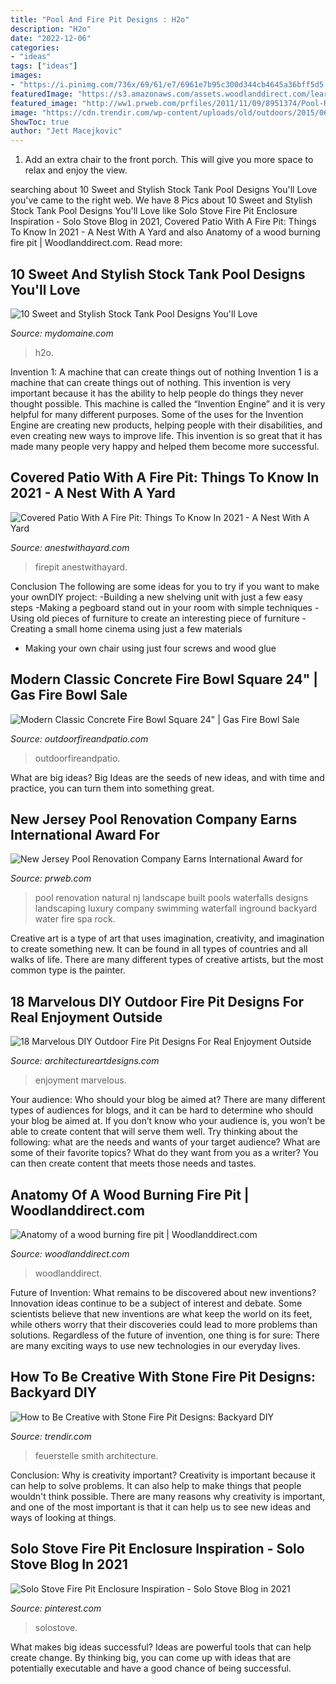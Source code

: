 ```yaml
---
title: "Pool And Fire Pit Designs : H2o"
description: "H2o"
date: "2022-12-06"
categories:
- "ideas"
tags: ["ideas"]
images:
- "https://i.pinimg.com/736x/69/61/e7/6961e7b95c300d344cb4645a36bff5d5.jpg"
featuredImage: "https://s3.amazonaws.com/assets.woodlanddirect.com/learning-center/AnatomyWoodBurningFirePit/Patriot_650px.jpg"
featured_image: "http://ww1.prweb.com/prfiles/2011/11/09/8951374/Pool-Renovation-Company-NJ.jpg"
image: "https://cdn.trendir.com/wp-content/uploads/old/outdoors/2015/06/10/boulder-fire-pit.jpg"
ShowToc: true
author: "Jett Macejkovic"
---
```



1. Add an extra chair to the front porch. This will give you more space to relax and enjoy the view. 

	

		
searching about 10 Sweet and Stylish Stock Tank Pool Designs You&#039;ll Love you've came to the right web. We have 8 Pics about 10 Sweet and Stylish Stock Tank Pool Designs You&#039;ll Love like Solo Stove Fire Pit Enclosure Inspiration - Solo Stove Blog in 2021, Covered Patio With A Fire Pit: Things To Know In 2021 - A Nest With A Yard and also Anatomy of a wood burning fire pit | Woodlanddirect.com. Read more:
		
    
## 10 Sweet And Stylish Stock Tank Pool Designs You&#039;ll Love

<img loading=lazy src="https://www.mydomaine.com/thmb/dxzUrZPZosMCwVxKmzyKmiOh7l0=/550x0/filters:no_upscale():max_bytes(150000):strip_icc()/IMG_2915-2fa8eaf6029442b2839beb53613cac47.jpg" onerror="this.onerror=null;this.src='https://tse2.mm.bing.net/th?id=OIP.0P3yyk5eTBGsAE68DQIIRAHaJ3&amp;pid=15.1';" alt="10 Sweet and Stylish Stock Tank Pool Designs You&#039;ll Love">

_Source: mydomaine.com_

>h2o. 

	

Invention 1: A machine that can create things out of nothing
Invention 1 is a machine that can create things out of nothing. This invention is very important because it has the ability to help people do things they never thought possible. This machine is called the “Invention Engine” and it is very helpful for many different purposes. Some of the uses for the Invention Engine are creating new products, helping people with their disabilities, and even creating new ways to improve life. This invention is so great that it has made many people very happy and helped them become more successful.

    
## Covered Patio With A Fire Pit: Things To Know In 2021 - A Nest With A Yard

<img loading=lazy src="https://anestwithayard.com/wp-content/uploads/6881645532_b2a5c4dfd5_h-768x1024.jpg" onerror="this.onerror=null;this.src='https://tse3.mm.bing.net/th?id=OIP.t9hwvB2fMQoR5Kc611DjQgHaJ4&amp;pid=15.1';" alt="Covered Patio With A Fire Pit: Things To Know In 2021 - A Nest With A Yard">

_Source: anestwithayard.com_

>firepit anestwithayard. 

	

Conclusion
The following are some ideas for you to try if you want to make your ownDIY project: 
-Building a new shelving unit with just a few easy steps 
-Making a pegboard stand out in your room with simple techniques 
-Using old pieces of furniture to create an interesting piece of furniture 
-Creating a small home cinema using just a few materials 
- Making your own chair using just four screws and wood glue

    
## Modern Classic Concrete Fire Bowl Square 24&quot; | Gas Fire Bowl Sale

<img loading=lazy src="https://outdoorfireandpatio.com/media/catalog/product/cache/1/image/9df78eab33525d08d6e5fb8d27136e95/2/4/24_inch_classic_fire_bowl_-_sandblasted_adobe_close_up_with_bullet_burner_2_1.jpg" onerror="this.onerror=null;this.src='https://tse3.mm.bing.net/th?id=OIP.jA03BHkrSBZd9yfAjVbOSQHaJ4&amp;pid=15.1';" alt="Modern Classic Concrete Fire Bowl Square 24&quot; | Gas Fire Bowl Sale">

_Source: outdoorfireandpatio.com_

>outdoorfireandpatio. 

	

What are big ideas?
Big Ideas are the seeds of new ideas, and with time and practice, you can turn them into something great.

    
## New Jersey Pool Renovation Company Earns International Award For

<img loading=lazy src="http://ww1.prweb.com/prfiles/2011/11/09/8951374/Pool-Renovation-Company-NJ.jpg" onerror="this.onerror=null;this.src='https://tse3.mm.bing.net/th?id=OIP.8axapanpG181W2saqXg_NwHaEP&amp;pid=15.1';" alt="New Jersey Pool Renovation Company Earns International Award for">

_Source: prweb.com_

>pool renovation natural nj landscape built pools waterfalls designs landscaping luxury company swimming waterfall inground backyard water fire spa rock. 

	

Creative art is a type of art that uses imagination, creativity, and imagination to create something new. It can be found in all types of countries and all walks of life. There are many different types of creative artists, but the most common type is the painter.

    
## 18 Marvelous DIY Outdoor Fire Pit Designs For Real Enjoyment Outside

<img loading=lazy src="https://www.architectureartdesigns.com/wp-content/uploads/2015/10/1730.jpg" onerror="this.onerror=null;this.src='https://tse1.mm.bing.net/th?id=OIP.LYECi_ljbAywEFdShpSGJQHaFX&amp;pid=15.1';" alt="18 Marvelous DIY Outdoor Fire Pit Designs For Real Enjoyment Outside">

_Source: architectureartdesigns.com_

>enjoyment marvelous. 

	

Your audience: Who should your blog be aimed at?
There are many different types of audiences for blogs, and it can be hard to determine who should your blog be aimed at. If you don’t know who your audience is, you won’t be able to create content that will serve them well. Try thinking about the following: what are the needs and wants of your target audience? What are some of their favorite topics? What do they want from you as a writer? You can then create content that meets those needs and tastes.

    
## Anatomy Of A Wood Burning Fire Pit | Woodlanddirect.com

<img loading=lazy src="https://s3.amazonaws.com/assets.woodlanddirect.com/learning-center/AnatomyWoodBurningFirePit/Patriot_650px.jpg" onerror="this.onerror=null;this.src='https://tse2.mm.bing.net/th?id=OIP.1dti9QFdlTrfaYqNg4C9SgHaE7&amp;pid=15.1';" alt="Anatomy of a wood burning fire pit | Woodlanddirect.com">

_Source: woodlanddirect.com_

>woodlanddirect. 

	

Future of Invention: What remains to be discovered about new inventions?
Innovation ideas continue to be a subject of interest and debate. Some scientists believe that new inventions are what keep the world on its feet, while others worry that their discoveries could lead to more problems than solutions. Regardless of the future of invention, one thing is for sure: There are many exciting ways to use new technologies in our everyday lives.

    
## How To Be Creative With Stone Fire Pit Designs: Backyard DIY

<img loading=lazy src="https://cdn.trendir.com/wp-content/uploads/old/outdoors/2015/06/10/boulder-fire-pit.jpg" onerror="this.onerror=null;this.src='https://tse2.mm.bing.net/th?id=OIP.hAzqf6NUR7PPvM3jEBUYPwHaIc&amp;pid=15.1';" alt="How to Be Creative with Stone Fire Pit Designs: Backyard DIY">

_Source: trendir.com_

>feuerstelle smith architecture. 

	

Conclusion: Why is creativity important?
Creativity is important because it can help to solve problems. It can also help to make things that people wouldn't think possible. There are many reasons why creativity is important, and one of the most important is that it can help us to see new ideas and ways of looking at things.

    
## Solo Stove Fire Pit Enclosure Inspiration - Solo Stove Blog In 2021

<img loading=lazy src="https://i.pinimg.com/736x/69/61/e7/6961e7b95c300d344cb4645a36bff5d5.jpg" onerror="this.onerror=null;this.src='https://tse1.mm.bing.net/th?id=OIP.xPLnydtm0jhUlR-cSJ-00wHaJ3&amp;pid=15.1';" alt="Solo Stove Fire Pit Enclosure Inspiration - Solo Stove Blog in 2021">

_Source: pinterest.com_

>solostove. 

	

What makes big ideas successful?
Ideas are powerful tools that can help create change. By thinking big, you can come up with ideas that are potentially executable and have a good chance of being successful.

